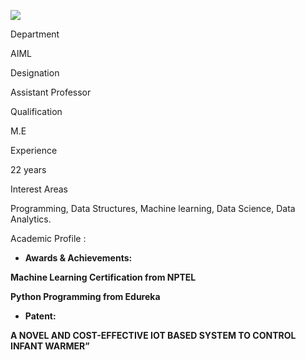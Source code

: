 [![](/sites/default/files/styles/faculty_images/public/2023-09/Taruna%20Sharma%20photo.jpg?itok=9hRFuVWx)](/sites/default/files/2023-09/Taruna%20Sharma%20photo.jpg)

Department

AIML

Designation

Assistant Professor

Qualification

M.E

Experience

22 years

Interest Areas

Programming, Data Structures, Machine learning, Data Science, Data Analytics.

Academic Profile :

* **Awards & Achievements:**

**Machine Learning Certification from NPTEL**

**Python Programming from Edureka**

* **Patent:**

**A NOVEL AND COST-EFFECTIVE IOT BASED SYSTEM TO CONTROL INFANT WARMER”**